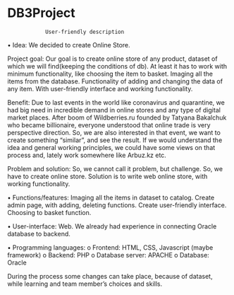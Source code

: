 # DB3Project
				User-friendly description
•	 Idea: We decided to create Online Store.

 Project goal: Our goal is to create online store of any product, dataset of which we will find(keeping the conditions of db). At least it has to work with minimum functionality, like choosing the item to basket. Imaging all the items from the database. Functionality of adding and changing the data of any item. With user-friendly interface and working functionality. 
 
 Benefit: Due to last events in the world like coronavirus and quarantine, we had big need in incredible demand in online stores and any type of digital market places. After boom of Wildberries.ru founded by Tatyana Bakalchuk who became billionaire, everyone understood that online trade is very perspective direction. So, we are also interested in that event, we want to create something “similar”, and see the result. If we would understand the idea and general working principles, we could have some views on that process and, lately work somewhere like Arbuz.kz etc.

 Problem and solution: So, we cannot call it problem, but challenge. So, we have to create online store. Solution is to write web online store, with working functionality.

•	  Functions/features: Imaging all the items in dataset to catalog. Create admin page, with adding, deleting functions. Create user-friendly interface. Choosing to basket function.

•	  User-interface: Web. We already had experience in connecting Oracle database to backend. 


•	 Programming languages: 
o	Frontend: HTML, CSS, Javascript (maybe framework)
o	Backend: PHP
o	Database server: APACHE
o	Database: Oracle

 During the process some changes can take place, because of dataset, while learning and team member’s choices and skills. 
